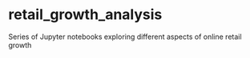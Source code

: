 # retail_growth_analysis
Series of Jupyter notebooks exploring different aspects of online retail growth 
